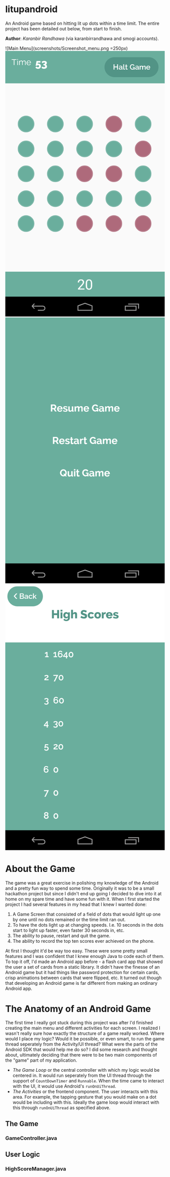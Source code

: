 litupandroid
============

An Android game based on hitting lit up dots within a time limit. The entire project has been detailed out below, from start to finish.

__Author__: _Karanbir Randhawa_ (via karanbirrandhawa and smogi accounts).

![Main Menu](screenshots/Screenshot_menu.png =250px) ![Game](screenshots/Screenshot_game.png) ![Game Menu](screenshots/Screenshot_game_menu.png) ![High Scores](screenshots/Screenshot_high_scores.png)

# About the Game

The game was a great exercise in polishing my knowledge of the Android and a pretty fun way to spend some time. Originally it was to be a small hackathon project but since I didn't end up going I decided to dive into it at home on my spare time and have some fun with it. When I first started the project I had several features in my head that I knew I wanted done:

1. A Game Screen that consisted of a field of dots that would light up one by one until no dots remained or the time limit ran out.
2. To have the dots light up at changing speeds. I.e. 10 seconds in the dots start to light up faster, even faster 30 seconds in, etc.
3. The ability to pause, restart and quit the game.
4. The ability to record  the top ten scores ever  achieved on the phone.

At first I thought it'd be way too easy. These were some pretty small features and I was confident that I knew enough Java to code each of them. To top it off, I'd made an Android app before - a flash card app that showed the user a set of cards from a static library. It didn't have the finesse of an Android game but it had things like password protection for certain cards, crisp animations between cards that were flipped, etc. It turned out though that developing an Android game is far different from making an ordinary Android app.

# The Anatomy of an Android Game

The first time I really got stuck during this project was after I'd finished creating the main menu and different activities for each screen. I realized I wasn't really sure how exactly the structure of a game really worked. Where would I place my logic? Would it be possible, or even smart, to run the game thread seperately from the Activity/UI thread? What were the parts of the Android SDK that would help me do so? I did some research and thought about, ultimately deciding that there were to be two main components of the "game" part of my application.

* _The Game Loop_ or the central controller with which my logic would be centered in. It would run seperately from the UI thread through the support of `CountDownTimer` and `Runnable`. When the time came to interact with the UI, it would use Android's `runOnUiThread`.
* _The Activities_ or the frontend component. The user interacts with this area. For example, the tapping gesture that you would make on a dot would be including with this. Ideally the game loop would interact with this through `runOnUiThread` as specified above.

## The Game 



### GameController.java




## User Logic

### HighScoreManager.java






